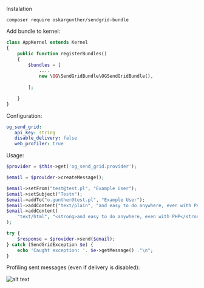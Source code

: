 Instalation

    composer require oskargunther/sendgrid-bundle
    
    
Add bundle to kernel:

```php
class AppKernel extends Kernel
{
    public function registerBundles()
    {
        $bundles = [
            ....
            new \OG\SendGridBundle\OGSendGridBundle(),
            
        ];

    }
}
```

Configuration:

```yaml
og_send_grid:
   api_key: string
   disable_delivery: false
   web_profiler: true
```


Usage:

```php
$provider = $this->get('og_send_grid.provider');

$email = $provider->createMessage();

$email->setFrom("test@test.pl", "Example User");
$email->setSubject("Testn");
$email->addTo("o.gunther@test.pl", "Example User");
$email->addContent("text/plain", "and easy to do anywhere, even with PHP");
$email->addContent(
    "text/html", "<strong>and easy to do anywhere, even with PHP</strong>"
);

try {
    $response = $provider->send($email);
} catch (SendGridException $e) {
    echo 'Caught exception: '. $e->getMessage() ."\n";
}
```

Profiling sent messages (even if delivery is disabled):

![alt text](https://github.com/oskargunther/sendgrid-bundle/Doc/profiler.png)

